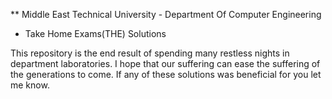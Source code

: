 ** Middle East Technical University - Department Of Computer Engineering 
* Take Home Exams(THE) Solutions

This repository is the end result of spending many restless nights in department laboratories. 
I hope that our suffering can ease the suffering of the generations to come.
If any of these solutions was beneficial for you let me know.

